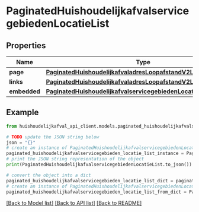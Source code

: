 # PaginatedHuishoudelijkafvalservicegebiedenLocatieList


## Properties

Name | Type | Description | Notes
------------ | ------------- | ------------- | -------------
**page** | [**PaginatedHuishoudelijkafvaladresLoopafstandV2ListPage**](PaginatedHuishoudelijkafvaladresLoopafstandV2ListPage.md) |  | [optional] 
**links** | [**PaginatedHuishoudelijkafvaladresLoopafstandV2ListLinks**](PaginatedHuishoudelijkafvaladresLoopafstandV2ListLinks.md) |  | [optional] 
**embedded** | [**PaginatedHuishoudelijkafvalservicegebiedenLocatieListEmbedded**](PaginatedHuishoudelijkafvalservicegebiedenLocatieListEmbedded.md) |  | [optional] 

## Example

```python
from huishoudelijkafval_api_client.models.paginated_huishoudelijkafvalservicegebieden_locatie_list import PaginatedHuishoudelijkafvalservicegebiedenLocatieList

# TODO update the JSON string below
json = "{}"
# create an instance of PaginatedHuishoudelijkafvalservicegebiedenLocatieList from a JSON string
paginated_huishoudelijkafvalservicegebieden_locatie_list_instance = PaginatedHuishoudelijkafvalservicegebiedenLocatieList.from_json(json)
# print the JSON string representation of the object
print(PaginatedHuishoudelijkafvalservicegebiedenLocatieList.to_json())

# convert the object into a dict
paginated_huishoudelijkafvalservicegebieden_locatie_list_dict = paginated_huishoudelijkafvalservicegebieden_locatie_list_instance.to_dict()
# create an instance of PaginatedHuishoudelijkafvalservicegebiedenLocatieList from a dict
paginated_huishoudelijkafvalservicegebieden_locatie_list_from_dict = PaginatedHuishoudelijkafvalservicegebiedenLocatieList.from_dict(paginated_huishoudelijkafvalservicegebieden_locatie_list_dict)
```
[[Back to Model list]](../README.md#documentation-for-models) [[Back to API list]](../README.md#documentation-for-api-endpoints) [[Back to README]](../README.md)


